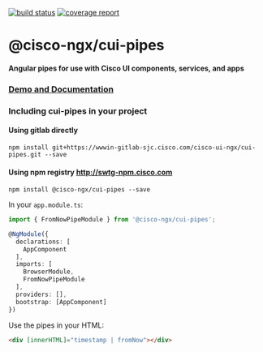 [![build status](https://wwwin-gitlab-sjc.cisco.com/cisco-ui-ngx/cui-pipes/badges/master/build.svg)](https://wwwin-gitlab-sjc.cisco.com/cisco-ui-ngx/cui-pipes/commits/master)
[![coverage report](https://wwwin-gitlab-sjc.cisco.com/cisco-ui-ngx/cui-pipes/badges/master/coverage.svg)](https://wwwin-gitlab-sjc.cisco.com/cisco-ui-ngx/cui-pipes/commits/master)

# @cisco-ngx/cui-pipes

#### Angular pipes for use with Cisco UI components, services, and apps

### [Demo and Documentation](http://swtg-rtp-dev-7/angular4/)

### Including cui-pipes in your project

#### Using gitlab directly
```shell
npm install git+https://wwwin-gitlab-sjc.cisco.com/cisco-ui-ngx/cui-pipes.git --save
```

#### Using npm registry http://swtg-npm.cisco.com
```shell
npm install @cisco-ngx/cui-pipes --save
```

In your `app.module.ts`:
```TypeScript
import { FromNowPipeModule } from '@cisco-ngx/cui-pipes';

@NgModule({
  declarations: [
    AppComponent
  ],
  imports: [
    BrowserModule,
    FromNowPipeModule
  ],
  providers: [],
  bootstrap: [AppComponent]
})
```

Use the pipes in your HTML:
```html
<div [innerHTML]="timestamp | fromNow"></div>
